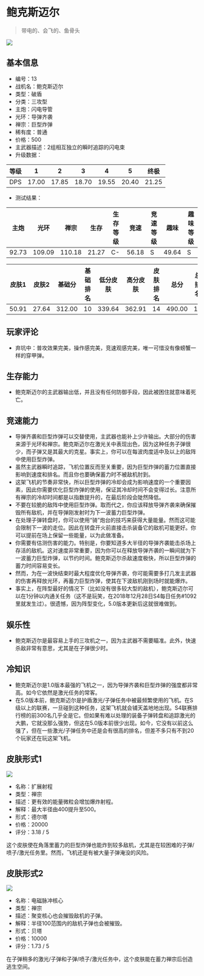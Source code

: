 # 鲍克斯迈尔

> 带电的、会飞的、鱼骨头

<img src="/ships/ship_13.png" style={{zoom:1}}/>

## 基本信息

- 编号：13
- 战机名：鲍克斯迈尔
- 类型：破盾
- 分类：三攻型
- 主炮：闪电导管
- 光环：导弹齐袭
- 禅宗：巨型炸弹
- 稀有度：普通
- 价格：500
- 主武器描述：2组相互独立的瞬时追踪的闪电束
- 升级数据：

| 等级 | 1 | 2 | 3 | 4 | 5 | 终极 |
|--|--|--|--|--|--|--|
| DPS | 17.00 | 17.85 | 18.70 | 19.55 | 20.40 | 21.25 |

- 测试结果：

| 主炮 | 光环 | 禅宗 | 生存 | 生存等级 | 竞速 | 竞速等级 | 趣味 | 趣味等级 |
|--|--|--|--|--|--|--|--|--|
| 92.73 | 109.09 | 110.18 | 21.27 | C- | 56.18 | S | 49.64 | S |

| 皮肤1 | 皮肤2 | 基础分 | 基础排名 | 低分皮肤 | 高分皮肤 | 皮肤排名 | 总分 | 总排名 |
|--|--|--|--|--|--|--|--|--|
| 50.91 | 27.64 | 312.00 | 10 | 339.64 | 362.91 | 14 | 490.00 | 16 |

## 玩家评论

- 弃坑中：普攻效果完美，操作感完美，竞速观感完美，唯一可惜没有像螃蟹一样的穿甲弹。

## 生存能力

- 鲍克斯迈尔的主武器输出低，并且没有任何防御手段，因此被困住就意味着死亡。

## 竞速能力

- 导弹齐袭和巨型炸弹可以交替使用，主武器也能补上少许输出。大部分的伤害来源于光环和禅宗。鲍克斯迈尔在激光关中表现出色，因为这种任务子弹很少，而子弹又是其最大的克星。事实上，你可以在每波肉度适中及以上的敌阵中使用巨型炸弹。
- 虽然主武器瞬时追踪，飞机位置反而至关重要，因为巨型炸弹的蓄力位置直接影响到速度和排名。而且你也要确保蓄力时不被敌机肘到。
- 这架飞机的节奏非常快，所以巨型炸弹的冷却会成为影响速度的一个重要因素，因此你需要优化巨型炸弹的使用，保证其冷却时间不会变得过长。注意所有禅宗的冷却时间都是以指数提升的，在最后阶段会陡然降低。
- 不要在较脆的敌阵中使用巨型炸弹。取而代之，你应该释放导弹齐袭来确保摧毁所有敌机，并在导弹刚发射时为下一波蓄力巨型炸弹。
- 在处理子弹转盘时，你可以使用“骑”炮台的技巧来获得大量能量。然而这可能会限制下一波的走位。因此在转盘开火前直接击杀装备它的敌机可能更好。你可以提前在场上保留一些能量，以为此做准备。
- 你需要有估测伤害的能力。特别是，你要知道多大半径的导弹齐袭能击杀场上存活的敌机。这对速度非常重要，因为你可以在释放导弹齐袭的一瞬间就为下一波蓄力巨型炸弹，以节约时间。鲍克斯迈尔杀敌速度极快，所以巨型炸弹的蓄力时间容易变长。
- 然而，为在一波快结束时最大程度优化导弹齐袭，你可能需要多打几发主武器的伤害再释放光环，再蓄力巨型炸弹，使其在下波敌机刚到场时就能爆炸。
- 事实上，在阵型最好的情况下（比如没有很多较大型的敌机），鲍克斯迈尔可以在1分钟以内通关任务（这不是玩笑，在2018年12月28日S4每日任务#1092里就发生过）。很遗憾，因为阵型变化，5.0版本更新后这就很难做到。

## 娱乐性

- 鲍克斯迈尔是最容易上手的三攻机之一，因为主武器不需要瞄准。此外，快速杀敌非常有意思，尤其是在子弹很少时。

## 冷知识

- 鲍克斯迈尔是1.0版本最强的飞机之一，因为导弹齐袭和巨型炸弹的强度都非常高。如今它依然是激光任务的常客。
- 在5.0版本前，鲍克斯迈尔是护盾激光/子弹任务中被最频繁使用的飞机。在S级以上的联赛，一旦碰到这种任务，这架飞机就会铺天盖地地出现。S4联赛排行榜的前300名几乎全是它。但如果有难以处理的装备子弹转盘和追踪激光的大鹏，它就没那么强势，但这在5.0版本前很少出现。如今，它没有以前这么强了，但在一些激光/子弹任务中还是会有很高的排名，但差不多只有不到20个玩家还在玩这架飞机。

## 皮肤形式1

<img src="/ships/ship_13_apex_1.png" style={{zoom:1}}/>

- 名称：扩展射程
- 类型：禅宗
- 描述：更有效的能量微粒会增加爆炸射程。
- 解释：最大半径由400提升至500。
- 形式：德尔塔
- 价格：20000
- 评分：3.18 / 5

这个皮肤使在角落里蓄力的巨型炸弹也能炸到较多敌机，尤其是在较困难的子弹/喷子/激光任务里。然而，飞机还是有被大量子弹淹没的风险。

## 皮肤形式2

<img src="/ships/ship_13_apex_2.png" style={{zoom:1}}/>

- 名称：电磁脉冲核心
- 类型：禅宗
- 描述：聚变核心也会摧毁敌机的子弹。
- 解释：半径100范围内的敌机子弹也会被摧毁。
- 形式：贝塔
- 价格：10000
- 评分：1.73 / 5

在子弹稍多的激光/子弹和子弹/喷子/激光任务中，这个皮肤能在蓄力禅宗后创造逃生空间。
